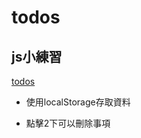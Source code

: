 # todos

  ## js小練習  
  
  [todos](https://shikai1997.github.io/todos/)

* 使用localStorage存取資料

* 點擊2下可以刪除事項
